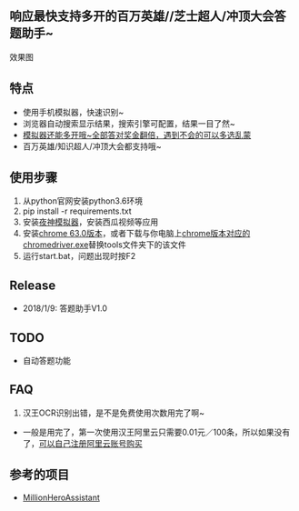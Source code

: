## 响应最快支持多开的百万英雄//芝士超人/冲顶大会答题助手~

效果图

## 特点
* 使用手机模拟器，快速识别~
* 浏览器自动搜索显示结果，搜索引擎可配置，结果一目了然~
* [模拟器还能多开哦~全部答对奖金翻倍，遇到不会的可以多选乱蒙](https://www.yeshen.com/blog/duokai/)
* 百万英雄/知识超人/冲顶大会都支持哦~

## 使用步骤

1. 从python官网安装python3.6环境
2. pip install -r requirements.txt
3. 安装[夜神模拟器](https://www.yeshen.com/cn/download/fullPackage)，安装西瓜视频等应用
4. 安装[chrome 63.0版本](https://download.pchome.net/internet-browser-browser/download-141761.html)，或者下载与你电脑上[chrome版本对应的chromedriver.exe](http://blog.csdn.net/huilan_same/article/details/51896672)替换tools文件夹下的该文件
5. 运行start.bat，问题出现时按F2

## Release

* 2018/1/9: 答题助手V1.0

## TODO

* 自动答题功能

## FAQ

1. 汉王OCR识别出错，是不是免费使用次数用完了啊~

* 一般是用完了，第一次使用汉王阿里云只需要0.01元／100条，所以如果没有了，[可以自己注册阿里云账号购买](https://market.aliyun.com/products/57124001/cmapi011523.html?spm=5176.10695662.1996646101.searchclickresult.2d006e393rEVI7#sku=yuncode552300000)


## 参考的项目

* [MillionHeroAssistant](https://github.com/smileboywtu/MillionHeroAssistant)
